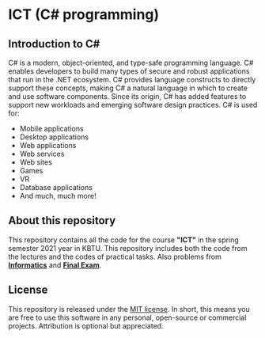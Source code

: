 # ICT (C# programming)
## Introduction to C#
C# is a modern, object-oriented, and type-safe programming language. C# enables developers to build many types of secure and robust applications that run in the .NET ecosystem. C# provides language constructs to directly support these concepts, making C# a natural language in which to create and use software components. Since its origin, C# has added features to support new workloads and emerging software design practices.
C# is used for:
* Mobile applications
* Desktop applications
* Web applications
* Web services
* Web sites
* Games
* VR
* Database applications
* And much, much more!
## About this repository
This repository contains all the code for the course **"ICT"** in the spring semester 2021 year in KBTU. This repository includes both the code from the lectures and the codes of practical tasks. Also problems from [**Informatics**](Problems/) and [**Final Exam**](FinalExam/).
## License
This repository is released under the [MIT license](LICENSE). In short, this means you are free to use this software in any personal, open-source or commercial projects. Attribution is optional but appreciated.